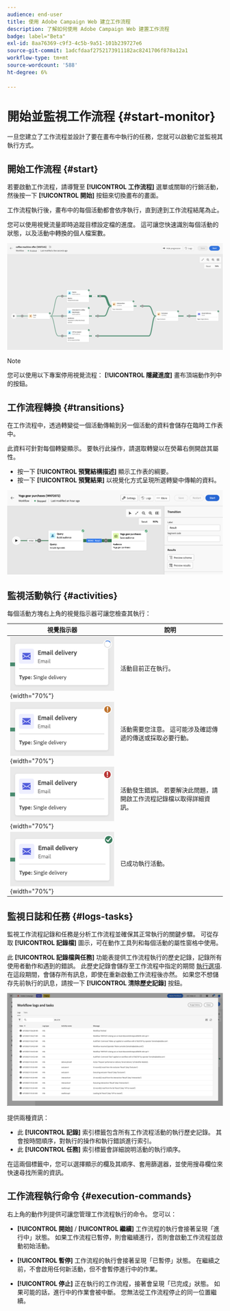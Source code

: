 ```yaml
---
audience: end-user
title: 使用 Adobe Campaign Web 建立工作流程
description: 了解如何使用 Adobe Campaign Web 建置工作流程
badge: label="Beta"
exl-id: 8aa76369-c9f3-4c5b-9a51-101b239727e6
source-git-commit: 1adcfdaaf2752173911182ac8241706f878a12a1
workflow-type: tm+mt
source-wordcount: '588'
ht-degree: 6%

---
```


# 開始並監視工作流程 {#start-monitor}

一旦您建立了工作流程並設計了要在畫布中執行的任務，您就可以啟動它並監視其執行方式。

## 開始工作流程 {#start}

若要啟動工作流程，請導覽至 **[!UICONTROL 工作流程]** 選單或關聯的行銷活動，然後按一下 **[!UICONTROL 開始]** 按鈕來切換畫布的畫面。

工作流程執行後，畫布中的每個活動都會依序執行，直到達到工作流程結尾為止。

您可以使用視覺流量即時追蹤目標設定檔的進度。 這可讓您快速識別每個活動的狀態，以及活動中轉換的個人檔案數。

![](assets/workflow-execution.png)

>[!NOTE]
>
>您可以使用以下專案停用視覺流程： **[!UICONTROL 隱藏進度]** 畫布頂端動作列中的按鈕。

## 工作流程轉換 {#transitions}

在工作流程中，透過轉變從一個活動傳輸到另一個活動的資料會儲存在臨時工作表中。

此資料可針對每個轉變顯示。 要執行此操作，請選取轉變以在熒幕右側開啟其屬性。

* 按一下 **[!UICONTROL 預覽結構描述]** 顯示工作表的綱要。
* 按一下 **[!UICONTROL 預覽結果]** 以視覺化方式呈現所選轉變中傳輸的資料。

![](assets/transition.png)

## 監視活動執行 {#activities}

每個活動方塊右上角的視覺指示器可讓您檢查其執行：

| 視覺指示器 | 說明 |
|-----|------------|
| ![](assets/activity-status-pending.png){width="70%"} | 活動目前正在執行。 |
| ![](assets/activity-status-orange.png){width="70%"} | 活動需要您注意。 這可能涉及確認傳遞的傳送或採取必要行動。 |
| ![](assets/activity-status-red.png){width="70%"} | 活動發生錯誤。 若要解決此問題，請開啟工作流程記錄檔以取得詳細資訊。 |
| ![](assets/activity-status-green.png){width="70%"} | 已成功執行活動。 |

## 監視日誌和任務 {#logs-tasks}

監視工作流程記錄和任務是分析工作流程並確保其正常執行的關鍵步驟。 可從存取 **[!UICONTROL 記錄檔]** 圖示，可在動作工具列和每個活動的屬性窗格中使用。

此 **[!UICONTROL 記錄檔與任務]** 功能表提供工作流程執行的歷史記錄，記錄所有使用者動作和遇到的錯誤。 此歷史記錄會儲存至工作流程中指定的期間 [執行選項](workflow-settings.md). 在這段期間，會儲存所有訊息，即使在重新啟動工作流程後亦然。 如果您不想儲存先前執行的訊息，請按一下 **[!UICONTROL 清除歷史記錄]** 按鈕。

![](assets/workflow-logs.png)

提供兩種資訊：

* 此 **[!UICONTROL 記錄]** 索引標籤包含所有工作流程活動的執行歷史記錄。 其會按時間順序，對執行的操作和執行錯誤進行索引。
* 此 **[!UICONTROL 任務]** 索引標籤會詳細說明活動的執行順序。

在這兩個標籤中，您可以選擇顯示的欄及其順序、套用篩選器，並使用搜尋欄位來快速尋找所需的資訊。

## 工作流程執行命令 {#execution-commands}

右上角的動作列提供可讓您管理工作流程執行的命令。 您可以：

* **[!UICONTROL 開始]** / **[!UICONTROL 繼續]** 工作流程的執行會接著呈現「進行中」狀態。 如果工作流程已暫停，則會繼續進行，否則會啟動工作流程並啟動初始活動。

* **[!UICONTROL 暫停]** 工作流程的執行會接著呈現「已暫停」狀態。 在繼續之前，不會啟用任何新活動，但不會暫停進行中的作業。

* **[!UICONTROL 停止]** 正在執行的工作流程，接著會呈現「已完成」狀態。 如果可能的話，進行中的作業會被中斷。 您無法從工作流程停止的同一位置繼續。
